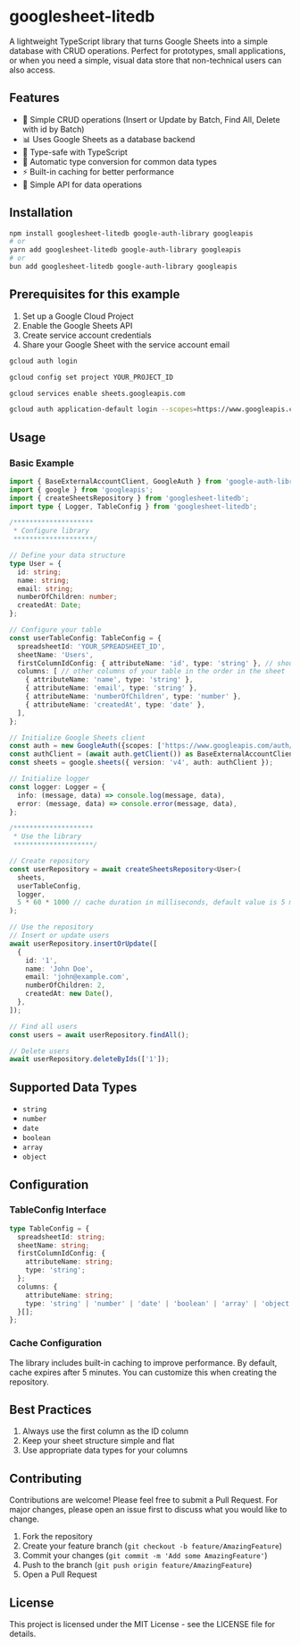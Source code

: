 # googlesheet-litedb

A lightweight TypeScript library that turns Google Sheets into a simple database with CRUD operations. Perfect for prototypes, small applications, or when you need a simple, visual data store that non-technical users can also access.

## Features

- 🔄 Simple CRUD operations (Insert or Update by Batch, Find All, Delete with id by Batch)
- 📊 Uses Google Sheets as a database backend
- 🚀 Type-safe with TypeScript
- 🎯 Automatic type conversion for common data types
- ⚡ Built-in caching for better performance
- 📝 Simple API for data operations

## Installation

```bash
npm install googlesheet-litedb google-auth-library googleapis
# or
yarn add googlesheet-litedb google-auth-library googleapis
# or
bun add googlesheet-litedb google-auth-library googleapis
```

## Prerequisites for this example

1. Set up a Google Cloud Project
2. Enable the Google Sheets API
3. Create service account credentials
4. Share your Google Sheet with the service account email

```bash
gcloud auth login

gcloud config set project YOUR_PROJECT_ID

gcloud services enable sheets.googleapis.com

gcloud auth application-default login --scopes=https://www.googleapis.com/auth/cloud-platform,https://www.googleapis.com/auth/drive,https://www.googleapis.com/auth/spreadsheets
```

## Usage

### Basic Example

```typescript
import { BaseExternalAccountClient, GoogleAuth } from 'google-auth-library';
import { google } from 'googleapis';
import { createSheetsRepository } from 'googlesheet-litedb';
import type { Logger, TableConfig } from 'googlesheet-litedb';

/********************
 * Configure library
 ********************/

// Define your data structure
type User = {
  id: string;
  name: string;
  email: string;
  numberOfChildren: number;
  createdAt: Date;
};

// Configure your table
const userTableConfig: TableConfig = {
  spreadsheetId: 'YOUR_SPREADSHEET_ID',
  sheetName: 'Users',
  firstColumnIdConfig: { attributeName: 'id', type: 'string' }, // should be the first column of your table
  columns: [ // other columns of your table in the order in the sheet
    { attributeName: 'name', type: 'string' },
    { attributeName: 'email', type: 'string' },
    { attributeName: 'numberOfChildren', type: 'number' },
    { attributeName: 'createdAt', type: 'date' },
  ],
};

// Initialize Google Sheets client
const auth = new GoogleAuth({scopes: ['https://www.googleapis.com/auth/spreadsheets','https://www.googleapis.com/auth/drive.file']});
const authClient = (await auth.getClient()) as BaseExternalAccountClient;
const sheets = google.sheets({ version: 'v4', auth: authClient });

// Initialize logger
const logger: Logger = {
  info: (message, data) => console.log(message, data),
  error: (message, data) => console.error(message, data),
};

/********************
 * Use the library
 ********************/

// Create repository
const userRepository = await createSheetsRepository<User>(
  sheets,
  userTableConfig,
  logger,
  5 * 60 * 1000 // cache duration in milliseconds, default value is 5 minutes (argument is optional)
);

// Use the repository
// Insert or update users
await userRepository.insertOrUpdate([
  {
    id: '1',
    name: 'John Doe',
    email: 'john@example.com',
    numberOfChildren: 2,
    createdAt: new Date(),
  },
]);

// Find all users
const users = await userRepository.findAll();

// Delete users
await userRepository.deleteByIds(['1']);
```

## Supported Data Types

- `string`
- `number`
- `date`
- `boolean`
- `array`
- `object`

## Configuration

### TableConfig Interface

```typescript
type TableConfig = {
  spreadsheetId: string;
  sheetName: string;
  firstColumnIdConfig: {
    attributeName: string;
    type: 'string';
  };
  columns: {
    attributeName: string;
    type: 'string' | 'number' | 'date' | 'boolean' | 'array' | 'object';
  }[];
};
```

### Cache Configuration

The library includes built-in caching to improve performance. By default, cache expires after 5 minutes. You can customize this when creating the repository.

## Best Practices

1. Always use the first column as the ID column
2. Keep your sheet structure simple and flat
3. Use appropriate data types for your columns

## Contributing

Contributions are welcome! Please feel free to submit a Pull Request. For major changes, please open an issue first to discuss what you would like to change.

1. Fork the repository
2. Create your feature branch (`git checkout -b feature/AmazingFeature`)
3. Commit your changes (`git commit -m 'Add some AmazingFeature'`)
4. Push to the branch (`git push origin feature/AmazingFeature`)
5. Open a Pull Request

## License

This project is licensed under the MIT License - see the LICENSE file for details.